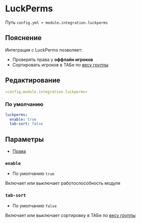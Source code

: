 # LuckPerms
Путь `config.yml > module.integration.luckperms`

## Пояснение
Интеграция с LuckPerms позволяет:
- Проверять права у **оффлайн игроков** 
- Сортировать игроков в ТАБе по [весу группы](https://luckperms.net/wiki/Weight)

## Редактирование
```yaml
<config.module.integration.luckperms>
```

### По умолчанию
```yaml
luckperms:
  enable: true
  tab-sort: false
```

## Параметры

- [Права](/ru/permissions/module/integration/luckperms/)

### `enable`
- По умолчанию `true`

Включает или выключает работоспособность модуля

### `tab-sort`
- По умолчанию `false`

Включает или выключает сортировку в ТАБе по [весу группы](https://luckperms.net/wiki/Weight)

